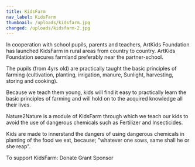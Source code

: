 ```yaml
---
title: KidsFarm
nav_label: KidsFarm
thumbnail: /uploads/kidsfarm.jpg
changed: /uploads/kidsfarm-2.jpg
---
```

In cooperation with school pupils, parents and teachers, ArtKids Foundation has launched KidsFarm in rural areas from country to country. ArtKids Foundation secures farmland preferably near the partner-school. 

The pupils (from 4yrs old) are practically taught the basic principles of farming (cultivation, planting, irrigation, manure, Sunlight, harvesting, storing and cooking). 

Because we teach them young, kids will find it easy to practically learn the basic principles of farming and will hold on to the acquired knowledge all their lives.

Nature2Nature is a module of  KidsFarm through which we teach our kids to avoid the use of dangerous chemicals such as Fertilizer and Insecticides. 

Kids are made to innerstand the dangers of using dangerous chemicals in planting of the food we eat, because; "whatever one sows, same shall he or she reap". 

To support KidsFarm:
Donate
Grant
Sponsor